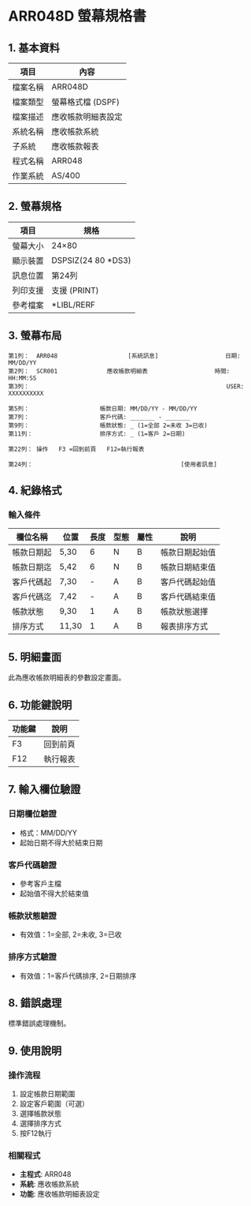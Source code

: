 # ARR048D 螢幕規格書

## 1. 基本資料

| 項目 | 內容 |
|------|------|
| 檔案名稱 | ARR048D |
| 檔案類型 | 螢幕格式檔 (DSPF) |
| 檔案描述 | 應收帳款明細表設定 |
| 系統名稱 | 應收帳款系統 |
| 子系統 | 應收帳款報表 |
| 程式名稱 | ARR048 |
| 作業系統 | AS/400 |

## 2. 螢幕規格

| 項目 | 規格 |
|------|------|
| 螢幕大小 | 24×80 |
| 顯示裝置 | DSPSIZ(24 80 *DS3) |
| 訊息位置 | 第24列 |
| 列印支援 | 支援 (PRINT) |
| 參考檔案 | *LIBL/RERF |

## 3. 螢幕布局

```
第1列：  ARR048                    [系統訊息]                   日期: MM/DD/YY
第2列：  SCR001              應收帳款明細表                   時間: HH:MM:SS
第3列：                                                        USER: XXXXXXXXXX

第5列：                    帳款日期: MM/DD/YY - MM/DD/YY
第7列：                    客戶代碼: _______ - _______
第9列：                    帳款狀態: _ (1=全部 2=未收 3=已收)
第11列：                   排序方式: _ (1=客戶 2=日期)

第22列： 操作   F3 =回到前頁   F12=執行報表

第24列：                                          [使用者訊息]
```

## 4. 紀錄格式

### 輸入條件

| 欄位名稱 | 位置 | 長度 | 型態 | 屬性 | 說明 |
|----------|------|------|------|------|------|
| 帳款日期起 | 5,30 | 6 | N | B | 帳款日期起始值 |
| 帳款日期迄 | 5,42 | 6 | N | B | 帳款日期結束值 |
| 客戶代碼起 | 7,30 | - | A | B | 客戶代碼起始值 |
| 客戶代碼迄 | 7,42 | - | A | B | 客戶代碼結束值 |
| 帳款狀態 | 9,30 | 1 | A | B | 帳款狀態選擇 |
| 排序方式 | 11,30 | 1 | A | B | 報表排序方式 |

## 5. 明細畫面

此為應收帳款明細表的參數設定畫面。

## 6. 功能鍵說明

| 功能鍵 | 說明 |
|--------|------|
| F3 | 回到前頁 |
| F12 | 執行報表 |

## 7. 輸入欄位驗證

### 日期欄位驗證
- 格式：MM/DD/YY
- 起始日期不得大於結束日期

### 客戶代碼驗證
- 參考客戶主檔
- 起始值不得大於結束值

### 帳款狀態驗證
- 有效值：1=全部, 2=未收, 3=已收

### 排序方式驗證
- 有效值：1=客戶代碼排序, 2=日期排序

## 8. 錯誤處理

標準錯誤處理機制。

## 9. 使用說明

### 操作流程
1. 設定帳款日期範圍
2. 設定客戶範圍（可選）
3. 選擇帳款狀態
4. 選擇排序方式
5. 按F12執行

### 相關程式
- **主程式**: ARR048
- **系統**: 應收帳款系統
- **功能**: 應收帳款明細表設定 